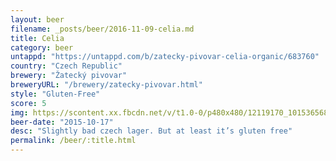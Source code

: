 ```yaml
---
layout: beer
filename: _posts/beer/2016-11-09-celia.md
title: Celia
category: beer
untappd: "https://untappd.com/b/zatecky-pivovar-celia-organic/683760"
country: "Czech Republic"
brewery: "Žatecký pivovar"
breweryURL: "/brewery/zatecky-pivovar.html"
style: "Gluten-Free"
score: 5
img: https://scontent.xx.fbcdn.net/v/t1.0-0/p480x480/12119170_10153656873518745_1645193236829467007_n.jpg?oh=7f79ebad8ca9a6baab5cfbd340287f56&oe=5A6176D6
beer-date: "2015-10-17"
desc: "Slightly bad czech lager. But at least it’s gluten free"
permalink: /beer/:title.html
---
```

